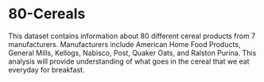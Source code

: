 # 80-Cereals
This dataset contains information about 80 different cereal products from 7 manufacturers. Manufacturers include American Home Food Products, General Mills, Kellogs, Nabisco, Post, Quaker Oats, and Ralston Purina. This analysis will provide understanding of what goes in the cereal that we eat everyday for breakfast.
